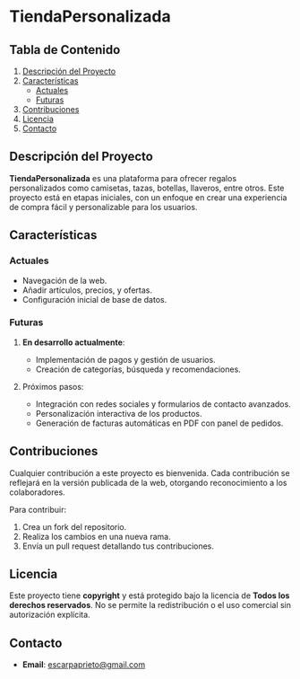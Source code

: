
# TiendaPersonalizada

## Tabla de Contenido
1. [Descripción del Proyecto](#descripción-del-proyecto)
2. [Características](#características)
   - [Actuales](#actuales)
   - [Futuras](#futuras)
3. [Contribuciones](#contribuciones)
4. [Licencia](#licencia)
5. [Contacto](#contacto)

## Descripción del Proyecto
**TiendaPersonalizada** es una plataforma para ofrecer regalos personalizados como camisetas, tazas, botellas, llaveros, entre otros. Este proyecto está en etapas iniciales, con un enfoque en crear una experiencia de compra fácil y personalizable para los usuarios.

## Características

### Actuales
- Navegación de la web.
- Añadir artículos, precios, y ofertas.
- Configuración inicial de base de datos.

### Futuras
1. **En desarrollo actualmente**:
   - Implementación de pagos y gestión de usuarios.
   - Creación de categorías, búsqueda y recomendaciones.

2. Próximos pasos:
   - Integración con redes sociales y formularios de contacto avanzados.
   - Personalización interactiva de los productos.
   - Generación de facturas automáticas en PDF con panel de pedidos.

## Contribuciones
Cualquier contribución a este proyecto es bienvenida. Cada contribución se reflejará en la versión publicada de la web, otorgando reconocimiento a los colaboradores.

Para contribuir:
1. Crea un fork del repositorio.
2. Realiza los cambios en una nueva rama.
3. Envía un pull request detallando tus contribuciones.

## Licencia
Este proyecto tiene **copyright** y está protegido bajo la licencia de **Todos los derechos reservados**. No se permite la redistribución o el uso comercial sin autorización explícita.

## Contacto
- **Email**: [escarpaprieto@gmail.com](mailto:escarpaprieto@gmail.com)
